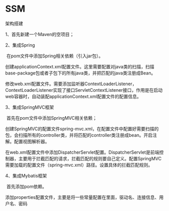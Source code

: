 # SSM
架构搭建



1、首先新建一个Maven的空项目；

2、集成Spring

​	  在pom文件中添加Spring相关依赖（引入jar包）。

​	 创建applicationContext.xml配置文件。这里需要配置对java类的扫描，扫描base-package包或者子包下的所有java类，并把匹配的java类注册成Bean。

​	  修改web.xml配置文件。需要添加监听器ContextLoaderListener，ContextLoaderListener实现了接口ServletContextListener接口，作用是在启动web容器时，自动装配applicationContext.xml配置文件的配置信息。

3、集成SpringMVC框架

​	  首先在pom文件中添加SpringMVC相关依赖；

​	  创建SpringMVC的配置文件spring-mvc.xml，在配置文件中配置好需要扫描的包，会扫描所有的controller类，并将匹配的controller类注册成bean。开启注解。配置视图解析器。

​	  在web.xml配置文件中添加DispatcherServlet配置。DispatcherServlet是前端控制器，主要用于拦截匹配的请求，拦截匹配的规则要自己定义。配置SpringMVC需要加载的配置文件（spring-mvc.xml）路径。设置具体的拦截匹配规则。

4、集成Mybatis框架

​	  首先添加pom依赖。

​	  添加properties配置文件，主要是将一些常量配置在里面，驱动名、连接信息、用户名、密码

​	  

​	  